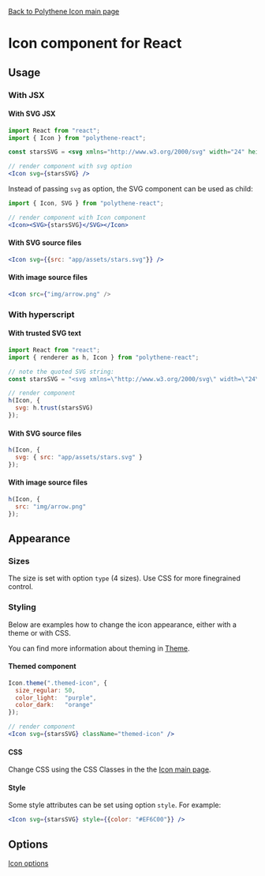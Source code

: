 [Back to Polythene Icon main page](Icon.md)

# Icon component for React



## Usage

### With JSX

#### With SVG JSX

~~~jsx
import React from "react";
import { Icon } from "polythene-react";

const starsSVG = <svg xmlns="http://www.w3.org/2000/svg" width="24" height="24" viewBox="0 0 24 24"><path d="M11.99 2C6.47 2 2 6.48 2 12s4.47 10 9.99 10C17.52 22 22 17.52 22 12S17.52 2 11.99 2zm4.24 16L12 15.45 7.77 18l1.12-4.81-3.73-3.23 4.92-.42L12 5l1.92 4.53 4.92.42-3.73 3.23L16.23 18z"/></svg>;

// render component with svg option
<Icon svg={starsSVG} />
~~~

Instead of passing `svg` as option, the SVG component can be used as child:

~~~jsx
import { Icon, SVG } from "polythene-react";

// render component with Icon component
<Icon><SVG>{starsSVG}</SVG></Icon>
~~~


#### With SVG source files

~~~jsx
<Icon svg={{src: "app/assets/stars.svg"}} />
~~~

#### With image source files

~~~jsx
<Icon src={"img/arrow.png" />
~~~


### With hyperscript

#### With trusted SVG text

~~~javascript
import React from "react";
import { renderer as h, Icon } from "polythene-react";

// note the quoted SVG string:
const starsSVG = "<svg xmlns=\"http://www.w3.org/2000/svg\" width=\"24\" height=\"24\" viewBox=\"0 0 24 24\"><path d=\"M11.99 2C6.47 2 2 6.48 2 12s4.47 10 9.99 10C17.52 22 22 17.52 22 12S17.52 2 11.99 2zm4.24 16L12 15.45 7.77 18l1.12-4.81-3.73-3.23 4.92-.42L12 5l1.92 4.53 4.92.42-3.73 3.23L16.23 18z\"/></svg>";

// render component
h(Icon, {
  svg: h.trust(starsSVG)
});
~~~

#### With SVG source files

~~~javascript
h(Icon, {
  svg: { src: "app/assets/stars.svg" }
});
~~~

#### With image source files

~~~javascript
h(Icon, {
  src: "img/arrow.png"
});
~~~




## Appearance

### Sizes

The size is set with option `type` (4 sizes). Use CSS for more finegrained control.


### Styling

Below are examples how to change the icon appearance, either with a theme or with CSS.

You can find more information about theming in [Theme](Theme.md).

#### Themed component

~~~jsx
Icon.theme(".themed-icon", {
  size_regular: 50,
  color_light:  "purple",
  color_dark:   "orange"
});

// render component
<Icon svg={starsSVG} className="themed-icon" />
~~~

#### CSS

Change CSS using the CSS Classes in the the [Icon main page](Icon.md).

#### Style

Some style attributes can be set using option `style`. For example:

~~~jsx
<Icon svg={starsSVG} style={{color: "#EF6C00"}} />
~~~



## Options

[Icon options](Icon.md)
